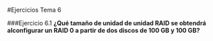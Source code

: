 #Ejercicios Tema 6

###Ejercicio 6.1
**¿Qué tamaño de unidad de unidad RAID se obtendrá alconfigurar un RAID 0 a partir de dos discos de 100 GB y 100 GB?** 
